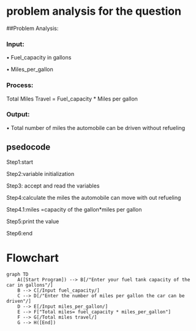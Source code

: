 # problem analysis for the question
##Problem Analysis:
### Input: 
• Fuel_capacity in gallons

• Miles_per_gallon 


### Process:
Total Miles Travel = Fuel_capacity * Miles per gallon

### Output:

• Total number of miles the automobile can be driven without refueling


## psedocode

Step1:start

Step2:variable initialization

Step3: accept and read the variables

Step4:calculate the miles the automobile can move with out refueling

Step4.1:miles =capacity of the gallon*miles per gallon

Step5:print the value

Step6:end

 # Flowchart
``` mermaid
graph TD
    A([Start Program]) --> B[/"Enter your fuel tank capacity of the car in gallons"/]
    B --> C[/Input fuel_capacity/]
    C --> D[/"Enter the number of miles per gallon the car can be driven"/]
    D --> E[/Input miles_per_gallon/]
    E --> F["Total miles= fuel_capacity * miles_per_gallon"]
    F --> G[/Total miles travel/]
    G --> H([End])
